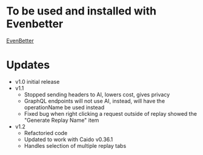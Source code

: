 # To be used and installed with Evenbetter

[EvenBetter](https://github.com/bebiksior/EvenBetter)

# Updates

-   v1.0 initial release
-   v1.1
    -   Stopped sending headers to AI, lowers cost, gives privacy
    -   GraphQL endpoints will not use AI, instead, will have the operationName be used instead
    -   Fixed bug when right clicking a request outside of replay showed the "Generate Replay Name" item
-   v1.2
    -   Refactoried code
    -   Updated to work with Caido v0.36.1
    -   Handles selection of multiple replay tabs
